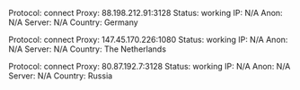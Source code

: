 Protocol: connect
Proxy: 88.198.212.91:3128
Status: working
IP: N/A
Anon: N/A
Server: N/A
Country: Germany

Protocol: connect
Proxy: 147.45.170.226:1080
Status: working
IP: N/A
Anon: N/A
Server: N/A
Country: The Netherlands

Protocol: connect
Proxy: 80.87.192.7:3128
Status: working
IP: N/A
Anon: N/A
Server: N/A
Country: Russia

